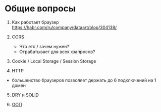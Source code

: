 # Общие вопросы

1. Как работает браузер
    https://habr.com/ru/company/dataart/blog/304138/
    
2. CORS
    * Что это / зачем нужен?
    * Отрабатывает для всех хзапросов?

3. Cookie / Local Storage / Session Storage

4. HTTP
 - большенство браузеров позволяет держать до 6 подключений на 1 домен
 
5. DRY и SOLID

6. [ООП](https://habr.com/ru/post/463125/)